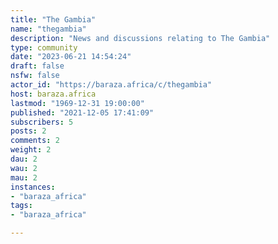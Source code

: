 ```yaml
---
title: "The Gambia" 
name: "thegambia"
description: "News and discussions relating to The Gambia"
type: community
date: "2023-06-21 14:54:24"
draft: false
nsfw: false
actor_id: "https://baraza.africa/c/thegambia"
host: baraza.africa
lastmod: "1969-12-31 19:00:00"
published: "2021-12-05 17:41:09"
subscribers: 5
posts: 2
comments: 2
weight: 2
dau: 2
wau: 2
mau: 2
instances:
- "baraza_africa"
tags: 
- "baraza_africa"

---
```

